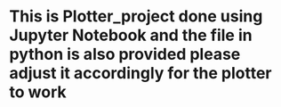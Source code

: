 # This is Plotter_project done using Jupyter Notebook and the file in python is also provided please adjust it accordingly for the plotter to work
